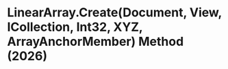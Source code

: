# LinearArray.Create(Document, View, ICollection<ElementId>, Int32, XYZ, ArrayAnchorMember) Method (2026)

﻿